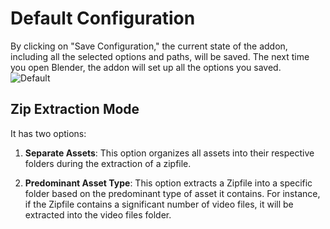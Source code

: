 # Default Configuration

By clicking on "Save Configuration," the current state of the addon, including all the selected options and paths, will be saved. The next time you open Blender, the addon will set up all the options you saved.<br>
![Default](https://github.com/Gauravpatil-8/Real-Time-Asset-Organiser/blob/main/Resource/configuredefaults.png)
## Zip Extraction Mode

It has two options:

1. **Separate Assets**: This option organizes all assets into their respective folders during the extraction of a zipfile.

2. **Predominant Asset Type**: This option extracts a Zipfile into a specific folder based on the predominant type of asset it contains. For instance, if the Zipfile contains a significant number of video files, it will be extracted into the video files folder.

